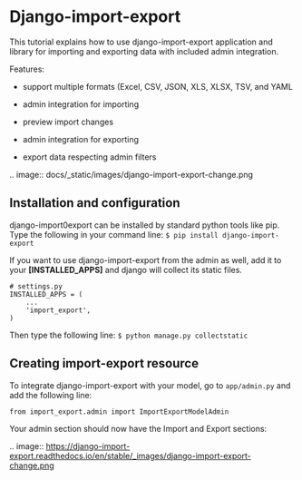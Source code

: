 # Django-import-export

This tutorial explains how to use django-import-export application and library for importing
and exporting data with included admin integration.

Features:

* support multiple formats (Excel, CSV, JSON, XLS, XLSX, TSV, and YAML 

* admin integration for importing

* preview import changes

* admin integration for exporting

* export data respecting admin filters

.. image:: docs/_static/images/django-import-export-change.png

## Installation and configuration

django-import0export can be installed by standard python tools like pip. Type the following 
in your command line:
` $ pip install django-import-export `

If you want to use django-import-export from the admin as well, add it to your **[INSTALLED_APPS]**
and django will collect its static files.

```
# settings.py
INSTALLED_APPS = (
    ...
    'import_export',
)
```

Then type the following line:
`$ python manage.py collectstatic`

## Creating import-export resource

To integrate django-import-export with your model, go to `app/admin.py` and add the following line:

`from import_export.admin import ImportExportModelAdmin`

Your admin section should now have the Import and Export sections:

.. image:: https://django-import-export.readthedocs.io/en/stable/_images/django-import-export-change.png




